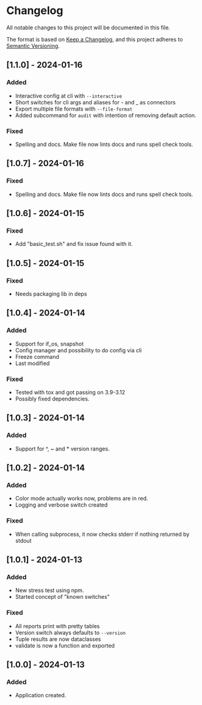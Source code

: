 # Changelog

All notable changes to this project will be documented in this file.

The format is based on [Keep a Changelog](https://keepachangelog.com/en/1.0.0/),
and this project adheres to [Semantic Versioning](https://semver.org/spec/v2.0.0.html).

## [1.1.0] - 2024-01-16

### Added
- Interactive config at cli with `--interactive`
- Short switches for cli args and aliases for - and _ as connectors
- Export multiple file formats with `--file-format`
- Added subcommand for `audit` with intention of removing default action.

### Fixed
- Spelling and docs. Make file now lints docs and runs spell check tools.

## [1.0.7] - 2024-01-16

### Fixed
- Spelling and docs. Make file now lints docs and runs spell check tools.


## [1.0.6] - 2024-01-15

### Fixed
- Add "basic_test.sh" and fix issue found with it.


## [1.0.5] - 2024-01-15

### Fixed
- Needs packaging lib in deps

## [1.0.4] - 2024-01-14

### Added
- Support for if_os, snapshot
- Config manager and possibility to do config via cli
- Freeze command
- Last modified

### Fixed
- Tested with tox and got passing on 3.9-3.12
- Possibly fixed dependencies.

## [1.0.3] - 2024-01-14

### Added
- Support for ^, ~ and * version ranges.

## [1.0.2] - 2024-01-14

### Added
- Color mode actually works now, problems are in red.
- Logging and verbose switch created

### Fixed
- When calling subprocess, it now checks stderr if nothing returned by stdout


## [1.0.1] - 2024-01-13

### Added
- New stress test using npm.
- Started concept of "known switches"

### Fixed

- All reports print with pretty tables
- Version switch always defaults to `--version`
- Tuple results are now dataclasses
- validate is now a function and exported

## [1.0.0] - 2024-01-13

### Added

- Application created.

